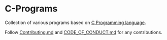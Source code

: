 # C-Programs

Collection of various programs based on [C Programming language](https://en.wikipedia.org/wiki/C_(programming_language)).

Follow [Contributing.md](https://raw.githubusercontent.com/Verkiya/C-Programs/master/Contributing.md) and [CODE_OF_CONDUCT.md](https://raw.githubusercontent.com/Verkiya/C-Programs/master/CODE_OF_CONDUCT.md) for any contributions.
